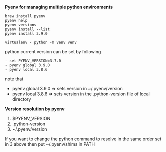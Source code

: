 <b>Pyenv for managing multiple python environments</b>

```
brew install pyenv
pyenv help
pyenv versions
pyenv install --list
pyenv install 3.9.0

virtualenv - python -m venv venv
```
python current version can be set by following 

```
- set PYENV_VERSION=3.7.0
- pyenv global 3.9.0
- pyenv local 3.8.6
```

note that
* pyenv global 3.9.0 => sets version in ~/.pyenv/version
* pyenv local 3.8.6 => sets version in the .python-version file of local directory


<b>Version resolution by pyenv</b>

1. $PYENV_VERSION
2. .python-version
3. ~/.pyenv/version


If you want to change the python command to resolve in the same order set in 3 above then put ~/.pyenv/shims in PATH
